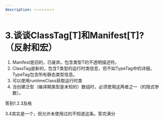 ```yaml
---
description: ⭐️⭐️⭐️⭐️⭐️⭐️⭐️⭐️
---
```


# 3.谈谈ClassTag\[T]和Manifest\[T]?（反射和宏）

1. Manifest是旧的，已废弃。包含类型T的不透明描述符。
2. ClassTag是新的，包含T类型的运行时类信息，但不如TypeTag中的详细，TypeTag包含所有静态类型信息。
3. 可以使用runtimeClass获取运行时类
4. 当创建泛型（编译期类型是未知的）数组时，必须使用这两者之一（的隐式参数）。

答到1.2.3及格

3.4其实是一个，但允许未使用过的不知道这条。答完满分

